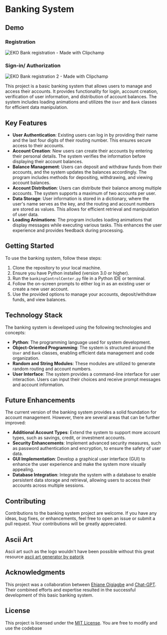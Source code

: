 # Banking System

## Demo
  ### Registration
  ![EKO Bank registration - Made with Clipchamp](https://github.com/Ehiane/mockBankingSystem/assets/79903725/154e1b4d-f320-4f66-8104-87d612524c17)
  ### Sign-in/ Authorization
  ![EKO Bank registration 2 - Made with Clipchamp](https://github.com/Ehiane/mockBankingSystem/assets/79903725/37726e42-69f5-44f6-9231-ae98ae9f1b88)



This project is a basic banking system that allows users to manage and access their accounts. It provides functionality for login, account creation, verification of user information, and distribution of account balances. The system includes loading animations and utilizes the `User` and `Bank` classes for efficient data manipulation.

## Key Features

- **User Authentication**: Existing users can log in by providing their name and the last four digits of their routing number. This ensures secure access to their accounts.
- **Account Creation**: New users can create their accounts by entering their personal details. The system verifies the information before displaying their account balances.
- **Balance Management**: Users can deposit and withdraw funds from their accounts, and the system updates the balances accordingly. The program includes methods for depositing, withdrawing, and viewing account balances.
- **Account Distribution**: Users can distribute their balance among multiple accounts. The system supports a maximum of two accounts per user.
- **Data Storage**: User information is stored in a dictionary, where the user's name serves as the key, and the routing and account numbers are stored as values. This allows for efficient retrieval and manipulation of user data.
- **Loading Animations**: The program includes loading animations that display messages while executing various tasks. This enhances the user experience and provides feedback during processing.

## Getting Started

To use the banking system, follow these steps:

1. Clone the repository to your local machine.
2. Ensure you have Python installed (version 3.0 or higher).
3. Run the `bankingControlCenter.py` file in a Python IDE or terminal.
4. Follow the on-screen prompts to either log in as an existing user or create a new user account.
5. Use the provided options to manage your accounts, deposit/withdraw funds, and view balances.

## Technology Stack

The banking system is developed using the following technologies and concepts:

- **Python**: The programming language used for system development.
- **Object-Oriented Programming**: The system is structured around the `User` and `Bank` classes, enabling efficient data management and code organization.
- **Random and String Modules**: These modules are utilized to generate random routing and account numbers.
- **User Interface**: The system provides a command-line interface for user interaction. Users can input their choices and receive prompt messages and account information.

## Future Enhancements

The current version of the banking system provides a solid foundation for account management. However, there are several areas that can be further improved:

- **Additional Account Types**: Extend the system to support more account types, such as savings, credit, or investment accounts.
- **Security Enhancements**: Implement advanced security measures, such as password authentication and encryption, to ensure the safety of user data.
- **GUI Implementation**: Develop a graphical user interface (GUI) to enhance the user experience and make the system more visually appealing.
- **Database Integration**: Integrate the system with a database to enable persistent data storage and retrieval, allowing users to access their accounts across multiple sessions.

## Contributing

Contributions to the banking system project are welcome. If you have any ideas, bug fixes, or enhancements, feel free to open an issue or submit a pull request. Your contributions will be greatly appreciated.

## Ascii Art
Ascii art such as the logo wouldn't have been possible without this great resource [ascii art generator by patorjk](https://patorjk.com/software/taag/#p=display&f=Graffiti&t=Type%20Something%20)

## Acknowledgments

This project was a collaboration between [Ehiane Oigiagbe](https://github.com/ehiane) and [Chat-GPT](https://chat.openai.com/). Their combined efforts and expertise resulted in the successful development of this basic banking system.

## License

This project is licensed under the [MIT License](LICENSE). You are free to modify and use the codebase
